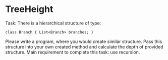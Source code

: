 # TreeHeight

Task: There is a hierarchical structure of type:

`class Branch
{
  List<Branch> branches;
}`

Please write a program, where you would create similar structure. Pass this structure into your own
created method and calculate the depth of provided structure. Main requirement to complete this task: use
recursion.
